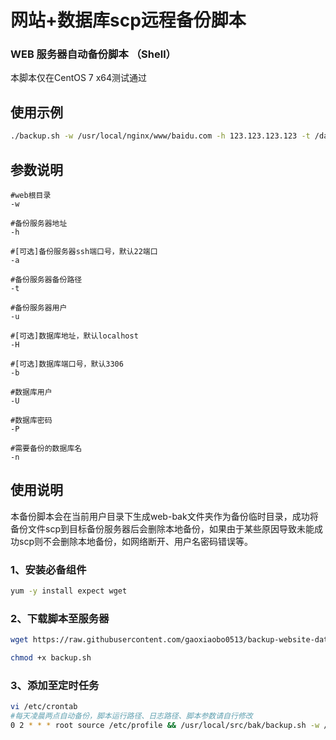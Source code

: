 # 网站+数据库scp远程备份脚本

### WEB 服务器自动备份脚本 （Shell）  

本脚本仅在CentOS 7 x64测试通过

## 使用示例

```bash
./backup.sh -w /usr/local/nginx/www/baidu.com -h 123.123.123.123 -t /data/backups/baidu.com/ -u bak -p 123456 -U root -P 123456 -n db_baidu
```



## 参数说明

```shell
#web根目录
-w 

#备份服务器地址
-h

#[可选]备份服务器ssh端口号，默认22端口
-a

#备份服务器备份路径
-t

#备份服务器用户
-u

#[可选]数据库地址，默认localhost
-H

#[可选]数据库端口号，默认3306
-b

#数据库用户
-U

#数据库密码
-P

#需要备份的数据库名
-n
```



## 使用说明

本备份脚本会在当前用户目录下生成web-bak文件夹作为备份临时目录，成功将备份文件scp到目标备份服务器后会删除本地备份，如果由于某些原因导致未能成功scp则不会删除本地备份，如网络断开、用户名密码错误等。

###  1、安装必备组件

```bash
yum -y install expect wget
```

### 2、下载脚本至服务器

```bash
wget https://raw.githubusercontent.com/gaoxiaobo0513/backup-website-database-with-scp/master/backup.sh

chmod +x backup.sh
```

### 3、添加至定时任务

```bash
vi /etc/crontab 
#每天凌晨两点自动备份，脚本运行路径、日志路径、脚本参数请自行修改
0 2 * * * root source /etc/profile && /usr/local/src/bak/backup.sh -w /usr/local/nginx/www/baidu.com -h 123.123.123.123 -t /data/backups/baidu.com/ -u bak -p 123456 -U root -P 123456 -n db_baidu > /usr/local/src/backup/backup-cron.log  2>&1 &
```

